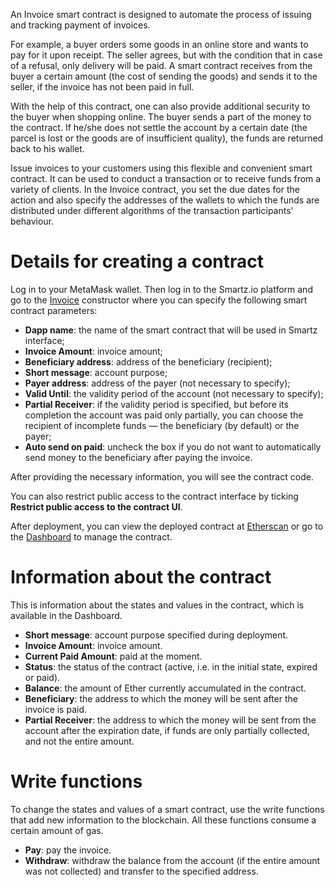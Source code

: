 <!-- TITLE: Invoice -->
<!-- SUBTITLE: How to deploy an Invoice smart contract -->

An Invoice smart contract is designed to automate the process of issuing and tracking payment of invoices.

For example, a buyer orders some goods in an online store and wants to pay for it upon receipt. The seller agrees, but with the condition that in case of a refusal, only delivery will be paid. A smart contract receives from the buyer a certain amount (the cost of sending the goods) and sends it to the seller, if the invoice has not been paid in full.

With the help of this contract, one can also provide additional security to the buyer when shopping online. The buyer sends a part of the money to the contract. If he/she does not settle the account by a certain date (the parcel is lost or the goods are of insufficient quality), the funds are returned back to his wallet.

Issue invoices to your customers using this flexible and convenient smart contract. It can be used to conduct a transaction or to receive funds from a variety of clients. In the Invoice contract, you set the due dates for the action and also specify the addresses of the wallets to which the funds are distributed under different algorithms of the transaction participants' behaviour.

# Details for creating a contract

Log in to your MetaMask wallet. Then log in to the Smartz.io platform and go to the [Invoice](https://smartz.io/deploy/8907c7a43ee39ec8d4d6bb26/) constructor where you can specify the following smart contract parameters:

* **Dapp name**: the name of the smart contract that will be used in Smartz interface;
* **Invoice Amount**: invoice amount;
* **Beneficiary address**: address of the beneficiary (recipient);
* **Short message**: account purpose;
* **Payer address**: address of the payer (not necessary to specify);
* **Valid Until**: the validity period of the account (not necessary to specify);
* **Partial Receiver**: if the validity period is specified, but before its completion the account was paid only partially, you can choose the recipient of incomplete funds — the beneficiary (by default) or the payer;
* **Auto send on paid**: uncheck the box if you do not want to automatically send money to the beneficiary after paying the invoice.

After providing the necessary information, you will see the contract code. 

You can also restrict public access to the contract interface by ticking **Restrict public access to the contract UI**. 

After deployment, you can view the deployed contract at [Etherscan](https://etherscan.io/) or go to the [Dashboard](https://smartz.io/dashboard) to manage the contract.

# Information about the contract

This is information about the states and values in the contract, which is available in the Dashboard. 

* **Short message**: account purpose specified during deployment.
* **Invoice Amount**: invoice amount.
* **Current Paid Amount**: paid at the moment. 
* **Status**: the status of the contract (active, i.e. in the initial state, expired or paid).
* **Balance**: the amount of Ether currently accumulated in the contract.
* **Beneficiary**: the address to which the money will be sent after the invoice is paid.
* **Partial Receiver**: the address to which the money will be sent from the account after the expiration date, if funds are only partially collected, and not the entire amount.

# Write functions 

To change the states and values of a smart contract, use the write functions that add new information to the blockchain. All these functions consume a certain amount of gas.

* **Pay**: pay the invoice.
* **Withdraw**: withdraw the balance from the account (if the entire amount was not collected) and transfer to the specified address.